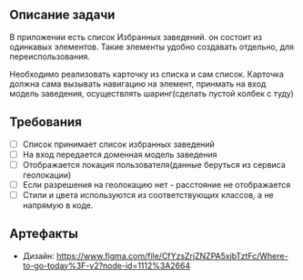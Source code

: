 ## Описание задачи

В приложении есть список Избранных заведений. он состоит из одинкавых элементов.
Такие элементы удобно создавать отдельно, для переиспользования.

Необходимо реализовать карточку из списка и сам список.
Карточка должна сама вызывать навигацию на элемент, принмать на вход модель заведения, осуществлять шаринг(сделать пустой колбек с туду)


## Требования

* [ ] Список принимает список избранных заведений
* [ ] На вход передается доменная модель заведения
* [ ] Отображается локация пользователя(данные беруться из сервиса геолокации)
* [ ] Если разрешения на геолокацию нет - расстояние не отображается
* [ ] Стили и цвета используются из соответствующих классов, а не напрямую в коде.

## Артефакты

- Дизайн: https://www.figma.com/file/CfYzsZrjZNZPA5xjbTztFc/Where-to-go-today%3F-v2?node-id=1112%3A2664


 
